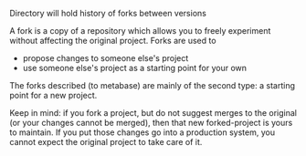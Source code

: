 Directory will hold history of forks between versions

A fork is a copy of a repository which allows you to freely experiment without affecting the original project. Forks are used to 

- propose changes to someone else's project 
- use someone else's project as a starting point for your own 

The forks described (to metabase) are mainly of the second type: a starting point for a new project.

Keep in mind: if you fork a project, but do not suggest merges to the original (or your changes cannot be merged), then that new forked-project is yours to maintain. 
If you put those changes go into a production system, you cannot expect the original project to take care of it.
